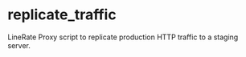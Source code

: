 replicate_traffic
=================

LineRate Proxy script to replicate production HTTP traffic to a staging server.
